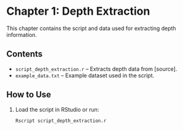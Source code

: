 # Chapter 1: Depth Extraction  

This chapter contains the script and data used for extracting depth information.  

## **Contents**  
- `script_depth_extraction.r` – Extracts depth data from [source].  
- `example_data.txt` – Example dataset used in the script.  

## **How to Use**  
1. Load the script in RStudio or run:  
   ```bash
   Rscript script_depth_extraction.r
